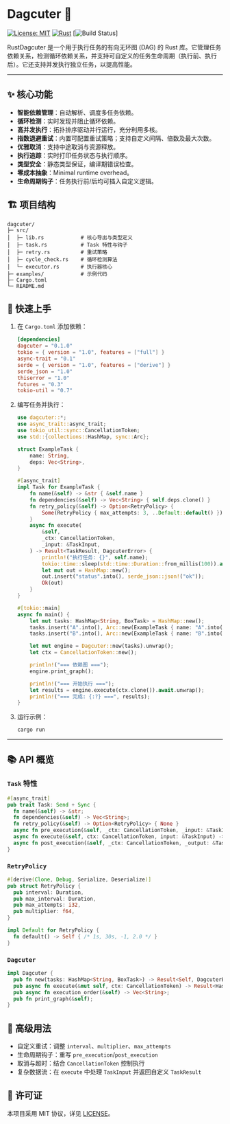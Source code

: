 # Dagcuter 🚀

[![License: MIT](https://img.shields.io/badge/license-MIT-blue.svg)](LICENSE)  [![Rust](https://img.shields.io/badge/rust-1.70%2B-orange.svg)](https://www.rust-lang.org)  [![Build Status](https://img.shields.io/badge/build-passing-brightgreen.svg)]

RustDagcuter 是一个用于执行任务的有向无环图 (DAG) 的 Rust 库。它管理任务依赖关系，检测循环依赖关系，并支持可自定义的任务生命周期（执行前、执行后）。它还支持并发执行独立任务，以提高性能。

---

## ✨ 核心功能

- **智能依赖管理**：自动解析、调度多任务依赖。
- **循环检测**：实时发现并阻止循环依赖。
- **高并发执行**：拓扑排序驱动并行运行，充分利用多核。
- **指数退避重试**：内置可配置重试策略；支持自定义间隔、倍数及最大次数。
- **优雅取消**：支持中途取消与资源释放。
- **执行追踪**：实时打印任务状态与执行顺序。
- **类型安全**：静态类型保证，编译期错误检查。
- **零成本抽象**：Minimal runtime overhead。
- **生命周期钩子**：任务执行前/后均可插入自定义逻辑。

## 🏗️ 项目结构

```text
dagcuter/
├─ src/
│  ├─ lib.rs            # 核心导出与类型定义
│  ├─ task.rs           # Task 特性与钩子
│  ├─ retry.rs          # 重试策略
│  ├─ cycle_check.rs    # 循环检测算法
│  └─ executor.rs       # 执行器核心
├─ examples/            # 示例代码
├─ Cargo.toml
└─ README.md
````

## 🚀 快速上手

1. 在 `Cargo.toml` 添加依赖：

   ```toml
   [dependencies]
   dagcuter = "0.1.0"
   tokio = { version = "1.0", features = ["full"] }
   async-trait = "0.1"
   serde = { version = "1.0", features = ["derive"] }
   serde_json = "1.0"
   thiserror = "1.0"
   futures = "0.3"
   tokio-util = "0.7"
   ```

2. 编写任务并执行：

   ```rust
   use dagcuter::*;
   use async_trait::async_trait;
   use tokio_util::sync::CancellationToken;
   use std::{collections::HashMap, sync::Arc};

   struct ExampleTask {
       name: String,
       deps: Vec<String>,
   }

   #[async_trait]
   impl Task for ExampleTask {
       fn name(&self) -> &str { &self.name }
       fn dependencies(&self) -> Vec<String> { self.deps.clone() }
       fn retry_policy(&self) -> Option<RetryPolicy> {
           Some(RetryPolicy { max_attempts: 3, ..Default::default() })
       }
       async fn execute(
           &self,
           _ctx: CancellationToken,
           _input: &TaskInput,
       ) -> Result<TaskResult, DagcuterError> {
           println!("执行任务: {}", self.name);
           tokio::time::sleep(std::time::Duration::from_millis(100)).await;
           let mut out = HashMap::new();
           out.insert("status".into(), serde_json::json!("ok"));
           Ok(out)
       }
   }

   #[tokio::main]
   async fn main() {
       let mut tasks: HashMap<String, BoxTask> = HashMap::new();
       tasks.insert("A".into(), Arc::new(ExampleTask { name: "A".into(), deps: vec![] }));
       tasks.insert("B".into(), Arc::new(ExampleTask { name: "B".into(), deps: vec!["A".into()] }));

       let mut engine = Dagcuter::new(tasks).unwrap();
       let ctx = CancellationToken::new();

       println!("=== 依赖图 ===");
       engine.print_graph();

       println!("=== 开始执行 ===");
       let results = engine.execute(ctx.clone()).await.unwrap();
       println!("=== 完成: {:?} ===", results);
   }
   ```

3. 运行示例：

   ```bash
   cargo run
   ```

---

## 📚 API 概览

### `Task` 特性

```rust
#[async_trait]
pub trait Task: Send + Sync {
  fn name(&self) -> &str;
  fn dependencies(&self) -> Vec<String>;
  fn retry_policy(&self) -> Option<RetryPolicy> { None }
  async fn pre_execution(&self, _ctx: CancellationToken, _input: &TaskInput) -> Result<(), DagcuterError> { Ok(()) }
  async fn execute(&self, ctx: CancellationToken, input: &TaskInput) -> Result<TaskResult, DagcuterError>;
  async fn post_execution(&self, _ctx: CancellationToken, _output: &TaskResult) -> Result<(), DagcuterError> { Ok(()) }
}
```

### `RetryPolicy`

```rust
#[derive(Clone, Debug, Serialize, Deserialize)]
pub struct RetryPolicy {
  pub interval: Duration,
  pub max_interval: Duration,
  pub max_attempts: i32,
  pub multiplier: f64,
}

impl Default for RetryPolicy {
  fn default() -> Self { /* 1s, 30s, -1, 2.0 */ }
}
```

### `Dagcuter`

```rust
impl Dagcuter {
  pub fn new(tasks: HashMap<String, BoxTask>) -> Result<Self, DagcuterError>;
  pub async fn execute(&mut self, ctx: CancellationToken) -> Result<HashMap<String, TaskResult>, DagcuterError>;
  pub async fn execution_order(&self) -> Vec<String>;
  pub fn print_graph(&self);
}
```

## 🔧 高级用法

* 自定义重试：调整 `interval`、`multiplier`、`max_attempts`
* 生命周期钩子：重写 `pre_execution`/`post_execution`
* 取消与超时：结合 `CancellationToken` 控制执行
* 复杂数据流：在 `execute` 中处理 `TaskInput` 并返回自定义 `TaskResult`

## 📝 许可证

本项目采用 MIT 协议，详见 [LICENSE](LICENSE)。
